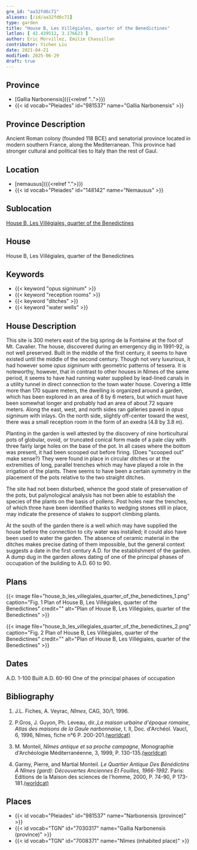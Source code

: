 ```yaml
---
gre_id: "aa32fd6c71"
aliases: [/id/aa32fd6c71]
type: garden
title: "House B, Les Villégiales, quarter of the Benedictines"
latlon: [ 42.439512, 3.176623 ]
author: Eric Morvillez, Emilie Chassillan
contributor: Yichen Liu
date: 2021-04-21
modified: 2025-06-29
draft: true
---
```


## Province

- [Gallia Narbonensis]({{<relref "..">}})
- {{< id vocab="Pleiades" id="981537" name="Gallia Narbonensis" >}}

## Province Description

Ancient Roman colony (founded 118 BCE) and senatorial province located in modern southern France, along the Mediterranean. This province had stronger cultural and political ties to Italy than the rest of Gaul.

## Location

- [nemausus]({{<relref ".">}})
- {{< id vocab="Pleiades" id="148142" name="Nemausus" >}}

## Sublocation

[House B, Les Villégiales, quarter of the Benedictines](#)

## House

House B, Les Villégiales, quarter of the Benedictines

## Keywords

- {{< keyword "opus signinum" >}}
- {{< keyword "reception rooms" >}}
- {{< keyword "ditches" >}}
- {{< keyword "water wells" >}}

## House Description

This site is 300 meters east of the big spring de la Fontaine at the foot of Mt. Cavalier. The house, discovered during an emergency dig in 1991-92, is not well preserved.  Built in the middle of the first century, it seems to have existed until the middle of the second century.  Though not very luxurious, it had however some *opus signinum* with geometric patterns of tessera.  It is noteworthy, however, that in contrast to other houses in Nîmes of the same period, it seems to have had running water supplied by lead-lined canals in a utility tunnel in direct connection to the town water house.  Covering a little more than 170 square meters, the dwelling is organized around a garden, which has been explored in an area of 8 by 6 meters, but which must have been somewhat longer and probably had an area of about 72 square meters.  Along the east, west, and north sides ran galleries paved in *opus signinum* with inlays. On the north side, slightly off-center toward the west, there was a small reception room in the form of an exedra (4.8 by 3.8 m).

Planting in the garden is well attested by the discovery of nine horticultural pots of globular, ovoid, or truncated conical form made of a pale clay with three fairly large holes on the base of the pot.  In all cases where the bottom was present, it had been scooped out before firing. {Does "scooped out" make sense?}  They were found in place in circular ditches or at the extremities of long, parallel trenches which may have played a role in the irrigation of the plants.  There seems to have been a certain symmetry in the placement of the pots relative to the two straight ditches.

The site had not been disturbed, whence the good state of preservation of the pots, but palynological analysis has not been able to establish the species of the plants on the basis of pollens.  Post holes near the trenches, of which three have been identified thanks to wedging stones still in place, may indicate the presence of stakes to support climbing plants.

At the south of the garden there is a well which may have supplied the house before the connection to city water was installed; it could also have been used to water the garden. The absence of ceramic material in the ditches makes precise dating of them impossible, but the general context suggests a date in the first century A.D. for the establishment of the garden. A dump dug in the garden allows dating of one of the principal phases of occupation of the building to A.D. 60 to 90.

## Plans

{{< image file="house_b_les_villegiales_quarter_of_the_benedictines_1.png" caption="Fig. 1 Plan of House B, Les Villégiales, quarter of the Benedictines" credit="" alt="Plan of House B, Les Villégiales, quarter of the Benedictines" >}}

{{< image file="house_b_les_villegiales_quarter_of_the_benedictines_2.png" caption="Fig. 2 Plan of House B, Les Villégiales, quarter of the Benedictines" credit="" alt="Plan of House B, Les Villégiales, quarter of the Benedictines" >}}

## Dates

A.D. 1-100 Built
A.D. 60-90 One of the principal phases of occupation

## Bibliography

1. J.L. Fiches, A. Veyrac, *Nîmes*, CAG, 30/1, 1996.

2. P.Gros, J. Guyon, Ph. Leveau, dir.,*La maison urbaine d'époque romaine, Atlas des maisons de la Gaule narbonnaise*, t. II, Doc. d'Archéol. Vaucl, 6, 1996, Nîmes, fiche n°6 P. 200-201.[(worldcat)](https://search.worldcat.org/title/491576850)

3. M. Monteil, *Nîmes antique et sa proche campagne*, Monographie d'Archéologie Méditerranéenne, 3, 1999, P. 130-135.[(worldcat)](https://search.worldcat.org/title/643112972)

4. Garmy, Pierre, and Martial Monteil. *Le Quartier Antique Des Bénédictins À Nîmes (gard): Découvertes Anciennes Et Fouilles, 1966-1992*. Paris: Editions de la Maison des sciences de l'homme, 2000, P. 74-90, P 173-181.[(worldcat)](https://search.worldcat.org/title/45421533)

## Places

- {{< id vocab="Pleiades" id="981537" name="Narbonensis (province)" >}}
- {{< id vocab="TGN" id="7030317" name="Gallia Narbonensis (province)" >}}
- {{< id vocab="TGN" id="7008371" name="Nîmes (inhabited place)" >}}
